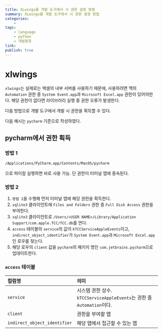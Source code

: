 ```yaml
---
title: XLwings를 개발 도구에서 시 권한 설정 방법
summary: XLwings를 개발 도구에서 시 권한 설정 방법
categories:
    - 
tags:
    - language
    - python
    - 개발환경
link: 
publish: true
---
```


# xlwings

`xlwings`는 실제로는 엑셀의 내부 서버를 사용하기 때문에, 사용하려면 맥의 `Automation` 권한 중 `System Event.app`과 `Microsoft Excel.app` 권한이 있어야한다. 해당 권한이 없다면 라이브러리 실행 중 권한 오류가 발생한다.

다음 방법으로 개발 도구에서 개발 시 권한을 획득할 수 있다.

다음 예시는 `pycharm` 기준으로 작성하였다.

## pycharm에서 권한 획득

### 방법 1

```zsh
/Applications/PyCharm.app/Contents/MacOS/pycharm
```

으로 파이참 실행하면 바로 사용 가능. 단 권한이 터미널 앱에 종속된다.

### 방법 2

1. `방법 1`을 수행해 먼저 터미널 앱에 해당 권한을 획득한다.
2. `sqlite3` 클라이언트에 `Files and Folders` 권한 중 `Full Disk Access` 권한을 부여한다.
3. `sqlite3` 클라이언트로 `/Users/<USER NAME>/Library/Application Support/com.apple.TCC/TCC.db`를 연다.
4. `access` 테이블의 `service`의 값이 `kTCCServiceAppleEvents`이고, `indirect_object_identifier`가 `System Event.app`과 `Microsoft Excel.app` 인 로우를 찾는다.
5. 해당 로우의 `client` 값을 `pycharm`의 패키지 명인 `com.jetbrains.pycharm`으로 업데이트한다.

### `access` 테이블

| 컬럼명 | 의미 |
| :-- | :-- |
| `service` | 시스템 권한 상수. `kTCCServiceAppleEvents`는 권한 중 `Automation`이다. |
| `client` | 권한을 부여할 앱 |
| `indirect_object_identifier` | 해당 앱에서 접근할 수 있는 앱 |
